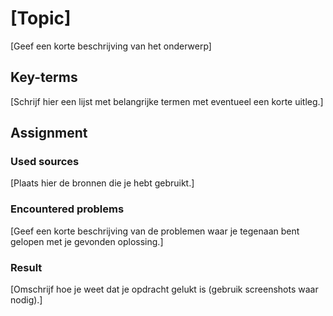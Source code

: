 # [Topic]

[Geef een korte beschrijving van het onderwerp]

## Key-terms

[Schrijf hier een lijst met belangrijke termen met eventueel een korte uitleg.]

## Assignment

### Used sources

[Plaats hier de bronnen die je hebt gebruikt.]

### Encountered problems

[Geef een korte beschrijving van de problemen waar je tegenaan bent gelopen met je gevonden oplossing.]

### Result

[Omschrijf hoe je weet dat je opdracht gelukt is (gebruik screenshots waar nodig).]